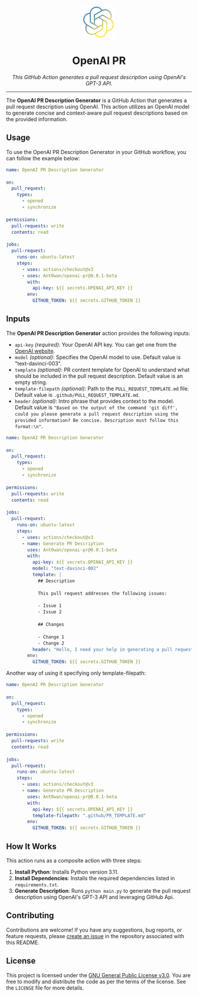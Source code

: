 <br />
<p align="center">
  <a href="">
    <img src=".logo.png" alt="Logo" width="90" height="90">
  </a>

  <h1 align="center">OpenAI PR</h1>

  <p align="center"><i>This GitHub Action generates a pull request description using OpenAI's GPT-3 API.</i>
  </p>
</p>

---

The **OpenAI PR Description Generator** is a GitHub Action that generates a pull request description using OpenAI. This action utilizes an OpenAI model to generate concise and context-aware pull request descriptions based on the provided information.

## Usage

To use the OpenAI PR Description Generator in your GitHub workflow, you can follow the example below:

```yaml
name: OpenAI PR Description Generator

on:
  pull_request:
    types:
      - opened
      - synchronize

permissions:
  pull-requests: write
  contents: read

jobs:
  pull-request:
    runs-on: ubuntu-latest
    steps:
      - uses: actions/checkout@v3
      - uses: Ant0wan/openai-pr@0.0.1-beta
        with:
          api-key: ${{ secrets.OPENAI_API_KEY }}
        env:
          GITHUB_TOKEN: ${{ secrets.GITHUB_TOKEN }}
```

## Inputs

The **OpenAI PR Description Generator** action provides the following inputs:

- `api-key` *(required)*: Your OpenAI API key. You can get one from the [OpenAI website](https://beta.openai.com/signup/).
- `model` *(optional)*: Specifies the OpenAI model to use. Default value is "text-davinci-003".
- `template` *(optional)*: PR content template for OpenAI to understand what should be included in the pull request description. Default value is an empty string.
- `template-filepath` *(optional)*: Path to the `PULL_REQUEST_TEMPLATE.md` file. Default value is `.github/PULL_REQUEST_TEMPLATE.md`.
- `header` *(optional)*: Intro phrase that provides context to the model. Default value is `"Based on the output of the command 'git diff', could you please generate a pull request description using the provided information? Be concise. Description must follow this format:\n"`.

```yaml
name: OpenAI PR Description Generator

on:
  pull_request:
    types:
      - opened
      - synchronize

permissions:
  pull-requests: write
  contents: read

jobs:
  pull-request:
    runs-on: ubuntu-latest
    steps:
      - uses: actions/checkout@v3
      - name: Generate PR Description
        uses: Ant0wan/openai-pr@0.0.1-beta
        with:
          api-key: ${{ secrets.OPENAI_API_KEY }}
          model: "text-davinci-002"
          template: |
            ## Description

            This pull request addresses the following issues:

            - Issue 1
            - Issue 2

            ## Changes

            - Change 1
            - Change 2
          header: "Hello, I need your help in generating a pull request description. Please analyze the changes and provide a concise description."
        env:
          GITHUB_TOKEN: ${{ secrets.GITHUB_TOKEN }}
```

Another way of using it specifying only template-filepath:

```yaml
name: OpenAI PR Description Generator

on:
  pull_request:
    types:
      - opened
      - synchronize

permissions:
  pull-requests: write
  contents: read

jobs:
  pull-request:
    runs-on: ubuntu-latest
    steps:
      - uses: actions/checkout@v3
      - name: Generate PR Description
        uses: Ant0wan/openai-pr@0.0.1-beta
        with:
          api-key: ${{ secrets.OPENAI_API_KEY }}
          template-filepath: ".github/PR_TEMPLATE.md"
        env:
          GITHUB_TOKEN: ${{ secrets.GITHUB_TOKEN }}
```

## How It Works

This action runs as a composite action with three steps:
1. **Install Python**: Installs Python version 3.11.
2. **Install Dependencies**: Installs the required dependencies listed in `requirements.txt`.
3. **Generate Description**: Runs `python main.py` to generate the pull request description using OpenAI's GPT-3 API and leveraging GitHub Api.

## Contributing

Contributions are welcome! If you have any suggestions, bug reports, or feature requests, please [create an issue](https://github.com/Ant0wan/openai-pr/issues) in the repository associated with this README.

## License

This project is licensed under the [GNU General Public License v3.0](LICENSE). You are free to modify and distribute the code as per the terms of the license. See the `LICENSE` file for more details.
